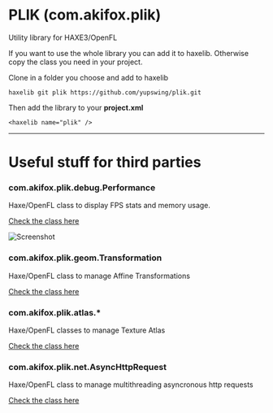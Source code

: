 # PLIK (com.akifox.plik)
Utility library for HAXE3/OpenFL

If you want to use the whole library you can add it to haxelib.
Otherwise copy the class you need in your project.

Clone in a folder you choose and add to haxelib
````
haxelib git plik https://github.com/yupswing/plik.git
````

Then add the library to your **project.xml**
````
<haxelib name="plik" />
````

----

# Useful stuff for third parties

### com.akifox.plik.debug.Performance
Haxe/OpenFL class to display FPS stats and memory usage.

[Check the class here](com/akifox/plik/debug)

![Screenshot](https://dl.dropboxusercontent.com/u/683344/akifox/akifox-lib/performance-screenshot.png)


### com.akifox.plik.geom.Transformation
Haxe/OpenFL class to manage Affine Transformations

[Check the class here](com/akifox/plik/geom)


### com.akifox.plik.atlas.*
Haxe/OpenFL classes to manage Texture Atlas

[Check the class here](com/akifox/plik/atlas)


### com.akifox.plik.net.AsyncHttpRequest
Haxe/OpenFL class to manage multithreading  asyncronous http requests

[Check the class here](com/akifox/plik/net)
